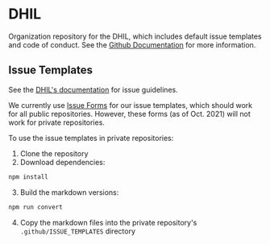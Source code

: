 # DHIL

Organization repository for the DHIL, which includes default issue templates and code of conduct. See the [Github Documentation](https://docs.github.com/en/communities/setting-up-your-project-for-healthy-contributions/creating-a-default-community-health-file) for more information.

## Issue Templates

See the [DHIL's documentation](https://sfu-dhil.github.io/dhil-docs) for issue guidelines.

We currently use [Issue Forms](https://docs.github.com/en/communities/using-templates-to-encourage-useful-issues-and-pull-requests/syntax-for-issue-forms) for our issue templates, which should work for all public repositories. However, these forms (as of Oct. 2021) will not work for private repositories. 

To use the issue templates in private repositories:

1. Clone the repository
2. Download dependencies:
 ```bash
 npm install
 ```
3. Build the markdown versions:
```bash
npm run convert
```
4. Copy the markdown files into the private repository's `.github/ISSUE_TEMPLATES` directory